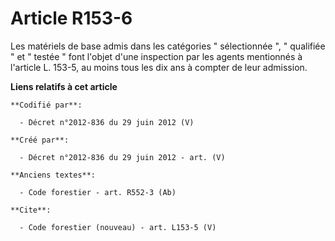 # Article R153-6

Les matériels de base admis dans les catégories " sélectionnée ", " qualifiée " et " testée " font l'objet d'une inspection
par les agents mentionnés à l'article L. 153-5, au moins tous les dix ans à compter de leur admission.

**Liens relatifs à cet article**

	**Codifié par**:

	  - Décret n°2012-836 du 29 juin 2012 (V)

	**Créé par**:

	  - Décret n°2012-836 du 29 juin 2012 - art. (V)

	**Anciens textes**:

	  - Code forestier - art. R552-3 (Ab)

	**Cite**:

	  - Code forestier (nouveau) - art. L153-5 (V)
